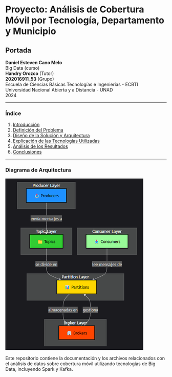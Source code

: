 # Proyecto: Análisis de Cobertura Móvil por Tecnología, Departamento y Municipio

## Portada

**Daniel Esteven Cano Melo**  
Big Data (curso)  
**Handry Orozco** (Tutor)  
**202016911_53** (Grupo)  
Escuela de Ciencias Básicas Tecnologías e Ingenierías - ECBTI  
Universidad Nacional Abierta y a Distancia - UNAD  
2024

---

### Índice

1. [Introducción](introducción.md)
2. [Definición del Problema](definicion_problema.md)
3. [Diseño de la Solución y Arquitectura](diseno_solucion.md)
4. [Explicación de las Tecnologías Utilizadas](tecnologias_utilizadas.md)
5. [Análisis de los Resultados](analisis_resultados.md)
6. [Conclusiones](conclusiones.md)

---

### Diagrama de Arquitectura

![Diagrama de Arquitectura](img/diagrama.png)

Este repositorio contiene la documentación y los archivos relacionados con el análisis de datos sobre cobertura móvil utilizando tecnologías de Big Data, incluyendo Spark y Kafka.
